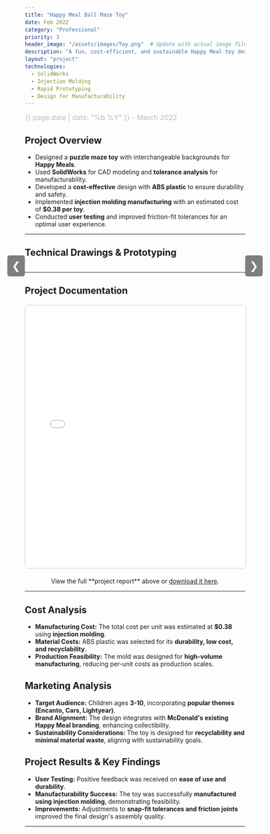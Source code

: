 ```yaml
---
title: "Happy Meal Ball Maze Toy"
date: Feb 2022
category: "Professional"  
priority: 3
header_image: "/assets/images/Toy.png"  # Update with actual image file
description: "A fun, cost-efficient, and sustainable Happy Meal toy designed for mass production."
layout: "project"  
technologies:
  - SolidWorks
  - Injection Molding
  - Rapid Prototyping
  - Design for Manufacturability
---
```


<div class="project-meta">
    <span class="project-date">{{ page.date | date: "%b %Y" }} - March 2022</span>
</div>

## **Project Overview**
- Designed a **puzzle maze toy** with interchangeable backgrounds for **Happy Meals**.
- Used **SolidWorks** for CAD modeling and **tolerance analysis** for manufacturability.
- Developed a **cost-effective** design with **ABS plastic** to ensure durability and safety.
- Implemented **injection molding manufacturing** with an estimated cost of **$0.38 per toy**.
- Conducted **user testing** and improved friction-fit tolerances for an optimal user experience.

---

## **Technical Drawings & Prototyping**
<div class="carousel">
    <button class="carousel-prev" onclick="changeSlide(-1)">❮</button>
    <div class="carousel-container">
        <img src="/assets/images/Toy.png" alt="Final Happy Meal Toys" class="carousel-image expandable-image" onclick="toggleImageSize(this)">
        <img src="/assets/images/TechSketch.png" alt="Technical Drawing" class="carousel-image expandable-image" onclick="toggleImageSize(this)">
        <img src="/assets/images/ExplodedView.png" alt="Exploded View" class="carousel-image expandable-image" onclick="toggleImageSize(this)">
    </div>
    <button class="carousel-next" onclick="changeSlide(1)">❯</button>
</div>

---

## **Project Documentation**
<embed src="/assets/documents/HappyMeals.pdf" width="100%" height="600px" type="application/pdf">
<p style="text-align: center;">
View the full **project report** above or <a href="/assets/documents/HappyMeals.pdf" target="_blank">download it here</a>.
</p>

---

## **Cost Analysis**

- **Manufacturing Cost:** The total cost per unit was estimated at **$0.38** using **injection molding**.
- **Material Costs:** ABS plastic was selected for its **durability, low cost, and recyclability**.
- **Production Feasibility:** The mold was designed for **high-volume manufacturing**, reducing per-unit costs as production scales.

## **Marketing Analysis**

- **Target Audience:** Children ages **3-10**, incorporating **popular themes (Encanto, Cars, Lightyear)**.
- **Brand Alignment:** The design integrates with **McDonald's existing Happy Meal branding**, enhancing collectibility.
- **Sustainability Considerations:** The toy is designed for **recyclability and minimal material waste**, aligning with sustainability goals.

## **Project Results & Key Findings**

- **User Testing:** Positive feedback was received on **ease of use and durability**.
- **Manufacturability Success:** The toy was successfully **manufactured using injection molding**, demonstrating feasibility.
- **Improvements:** Adjustments to **snap-fit tolerances and friction joints** improved the final design's assembly quality.

---

<style>
.project-content h1 {
    color: #f0f0f0;
    font-size: 2.5rem;
    margin-bottom: 10px;
}

.project-meta {
    font-size: 1rem;
    color: #888;
    font-weight: 400;
    margin-bottom: 1rem;
    text-align: left;
}

.project-date {
    display: block;
    font-size: 1rem;
    color: #bbb;
}

/* Carousel Styling */
.carousel {
    display: flex;
    align-items: center;
    justify-content: center;
    position: relative;
    width: 100%;
    max-width: 900px;
    margin: auto;
}

.carousel-container {
    width: 100%;
    display: flex;
    overflow: hidden;
    position: relative;
}

.carousel-image {
    width: 100%;
    display: none;
    border-radius: 8px;
    transition: transform 0.3s ease;
}

.carousel-image.active {
    display: block;
}

/* Navigation Buttons */
.carousel-prev, .carousel-next {
    position: absolute;
    top: 50%;
    transform: translateY(-50%);
    background-color: rgba(0, 0, 0, 0.5);
    color: white;
    border: none;
    cursor: pointer;
    padding: 10px;
    font-size: 1.5rem;
    border-radius: 5px;
}

.carousel-prev { left: -40px; }
.carousel-next { right: -40px; }

.carousel-prev:hover, .carousel-next:hover {
    background-color: rgba(0, 0, 0, 0.8);
}

/* Click to Expand */
.expandable-image {
    cursor: pointer;
}

.expandable-image.expanded {
    transform: scale(1.8);
    cursor: zoom-out;
}

/* PDF Styling */
embed {
    display: block;
    margin: 20px auto;
    border: 1px solid #ccc;
    border-radius: 8px;
}

<script>
let currentSlide = 0;
const images = document.querySelectorAll(".carousel-image");

function showSlide(index) {
    images.forEach((img, i) => {
        img.classList.toggle("active", i === index);
    });
}

function changeSlide(step) {
    currentSlide += step;
    if (currentSlide >= images.length) currentSlide = 0;
    if (currentSlide < 0) currentSlide = images.length - 1;
    showSlide(currentSlide);
}

// Initialize first slide
showSlide(currentSlide);

// Expandable Image Functionality
function toggleImageSize(img) {
    img.classList.toggle("expanded");
}
</script>
